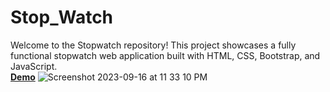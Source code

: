 # Stop_Watch
Welcome to the Stopwatch repository! This project showcases a fully functional stopwatch web application built with HTML, CSS, Bootstrap, and JavaScript.
<br/>
[**Demo**](https://mujahid191.github.io/Stop_Watch/)
![Screenshot 2023-09-16 at 11 33 10 PM](https://github.com/Mujahid191/Stop_Watch/assets/107375586/ee213871-bc97-47f7-b20b-879d9b2e4d0c)
